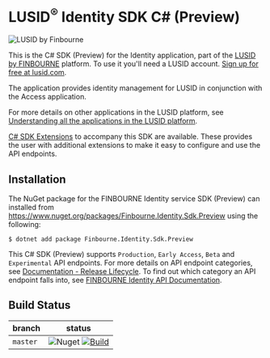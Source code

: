 # LUSID<sup>®</sup> Identity SDK C# (Preview)
![LUSID by Finbourne](https://content.finbourne.com/LUSID_repo.png)

This is the C# SDK (Preview) for the Identity application, part of the [LUSID by FINBOURNE](https://www.finbourne.com/lusid-technology) platform. To use it you'll need a LUSID account. [Sign up for free at lusid.com](https://www.lusid.com/app/signup).

The application provides identity management for LUSID in conjunction with the Access application.

For more details on other applications in the LUSID platform, see [Understanding all the applications in the LUSID platform](https://support.lusid.com/knowledgebase/article/KA-01787/en-us).

[C# SDK Extensions](https://github.com/finbourne/identity-sdk-extensions-csharp) to accompany this SDK are available. These provides the user with additional extensions to make it easy to configure and use the API endpoints.

## Installation

The NuGet package for the FINBOURNE Identity service SDK (Preview) can installed from https://www.nuget.org/packages/Finbourne.Identity.Sdk.Preview using the following:

```
$ dotnet add package Finbourne.Identity.Sdk.Preview
```

This C# SDK (Preview) supports `Production`, `Early Access`, `Beta` and `Experimental` API endpoints. For more details on API endpoint categories, see [Documentation - Release Lifecycle](https://www.lusid.com/app/resources/documentation/lifecycle). To find out which category an API endpoint falls into, see [FINBOURNE Identity API Documentation](https://www.lusid.com/identity/swagger/index.html).

## Build Status 

| branch | status |
| --- | --- |
| `master` |  ![Nuget](https://img.shields.io/nuget/v/Finbourne.Identity.Sdk.Preview?color=blue) [![Build](https://github.com/finbourne/identity-sdk-csharp-preview/actions/workflows/build.yaml/badge.svg?branch=master)](https://github.com/finbourne/identity-sdk-csharp-preview/actions/workflows/build.yaml) |